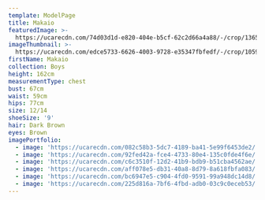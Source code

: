 ```yaml
---
template: ModelPage
title: Makaio
featuredImage: >-
  https://ucarecdn.com/74d03d1d-e820-404e-b5cf-62c2d66a4a88/-/crop/1365x973/0,117/-/preview/
imageThumbnail: >-
  https://ucarecdn.com/edce5733-6626-4003-9728-e35347fbfedf/-/crop/1059x1339/173,97/-/preview/
firstName: Makaio
collection: Boys
height: 162cm
measurementType: chest
bust: 67cm
waist: 59cm
hips: 77cm
size: 12/14
shoeSize: '9'
hair: Dark Brown
eyes: Brown
imagePortfolio:
  - image: 'https://ucarecdn.com/082c58b3-5dc7-4189-ba41-5e99f6453de2/'
  - image: 'https://ucarecdn.com/92fed42a-fce4-4733-80e4-135c0fde4f6e/'
  - image: 'https://ucarecdn.com/c6c3510f-12d2-41b9-bdb9-b51cba4562ae/'
  - image: 'https://ucarecdn.com/aff078e5-db31-40a8-8d79-8a618fbfa083/'
  - image: 'https://ucarecdn.com/bc6947e5-c904-4fd0-9591-99a948dc14d8/'
  - image: 'https://ucarecdn.com/225d816a-7bf6-4fbd-adb0-03c9c0eceb53/'
---
```


